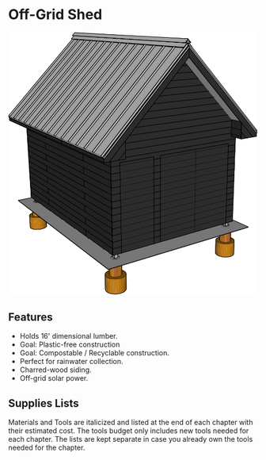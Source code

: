 # Off-Grid Shed

![Shed Exterior](05%20Wall%20Exterior/images/D03.svg)


## Features

* Holds 16' dimensional lumber.
* Goal: Plastic-free construction
* Goal: Compostable / Recyclable construction.
* Perfect for rainwater collection.
* Charred-wood siding.
* Off-grid solar power.

## Supplies Lists

Materials and Tools are italicized and listed  at the end of each chapter with their estimated cost. The tools budget only includes new tools needed for each chapter. The lists are kept separate in case you already own the tools needed for the chapter.